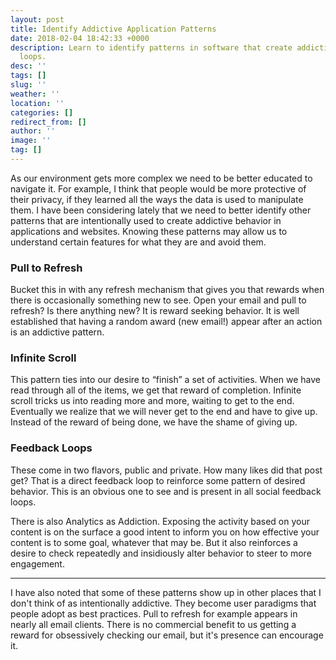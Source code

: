 ```yaml
---
layout: post
title: Identify Addictive Application Patterns
date: 2018-02-04 18:42:33 +0000
description: Learn to identify patterns in software that create addictive feedback
  loops.
desc: ''
tags: []
slug: ''
weather: ''
location: ''
categories: []
redirect_from: []
author: ''
image: ''
tag: []
---
```

As our environment gets more complex we need to be better educated to navigate it. For example, I think that people would be more protective of their privacy, if they learned all the ways the data is used to manipulate them. I have been considering lately that we need to better identify other patterns that are intentionally used to create addictive behavior in applications and websites. Knowing these patterns may allow us to understand certain features for what they are and avoid them.

### Pull to Refresh

Bucket this in with any refresh mechanism that gives you that rewards when there is occasionally something new to see. Open your email and pull to refresh? Is there anything new? It is reward seeking behavior. It is well established that having a random award (new email!) appear after an action is an addictive pattern.

### Infinite Scroll

This pattern ties into our desire to “finish” a set of activities. When we have read through all of the items, we get that reward of completion. Infinite scroll tricks us into reading more and more, waiting to get to the end. Eventually we realize that we will never get to the end and have to give up. Instead of the reward of being done, we have the shame of giving up.

### Feedback Loops

These come in two flavors, public and private. How many likes did that post get? That is a direct feedback loop to reinforce some pattern of desired behavior. This is an obvious one to see and is present in all social feedback loops.

There is also Analytics as Addiction. Exposing the activity based on your content is on the surface a good intent to inform you on how effective your content is to some goal, whatever that may be. But it also reinforces a desire to check repeatedly and insidiously alter behavior to steer to more engagement.

---

I have also noted that some of these patterns show up in other places that I don't think of as intentionally addictive. They become user paradigms that people adopt as best practices. Pull to refresh for example appears in nearly all email clients. There is no commercial benefit to us getting a reward for obsessively checking our email, but it's presence can encourage it.